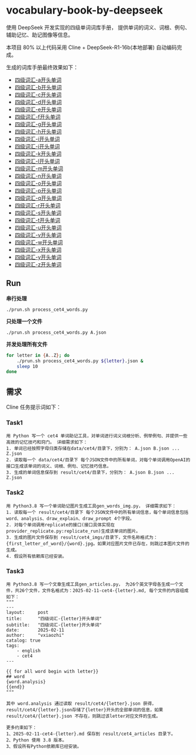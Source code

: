 # vocabulary-book-by-deepseek

使用 DeepSeek 开发实现的四级单词词库手册， 提供单词的词义、词根、例句、辅助记忆、助记图像等信息。

本项目 80% 以上代码采用 Cline + DeepSeek-R1-16b(本地部署) 自动编码完成。

生成的词库手册最终效果如下：

- [四级词汇-a开头单词](/2025/02/11/cet4-a/)
- [四级词汇-b开头单词](/2025/02/11/cet4-b/)
- [四级词汇-c开头单词](/2025/02/11/cet4-c/)
- [四级词汇-d开头单词](/2025/02/11/cet4-d/)
- [四级词汇-e开头单词](/2025/02/11/cet4-e/)
- [四级词汇-f开头单词](/2025/02/11/cet4-f/)
- [四级词汇-g开头单词](/2025/02/11/cet4-g/)
- [四级词汇-h开头单词](/2025/02/11/cet4-h/)
- [四级词汇-i开头单词](/2025/02/11/cet4-i/)
- [四级词汇-j开头单词](/2025/02/11/cet4-j/)
- [四级词汇-k开头单词](/2025/02/11/cet4-k/)
- [四级词汇-l开头单词](/2025/02/11/cet4-l/)
- [四级词汇-m开头单词](/2025/02/11/cet4-m/)
- [四级词汇-n开头单词](/2025/02/11/cet4-n/)
- [四级词汇-o开头单词](/2025/02/11/cet4-o/)
- [四级词汇-p开头单词](/2025/02/11/cet4-p/)
- [四级词汇-q开头单词](/2025/02/11/cet4-q/)
- [四级词汇-r开头单词](/2025/02/11/cet4-r/)
- [四级词汇-s开头单词](/2025/02/11/cet4-s/)
- [四级词汇-t开头单词](/2025/02/11/cet4-t/)
- [四级词汇-u开头单词](/2025/02/11/cet4-u/)
- [四级词汇-v开头单词](/2025/02/11/cet4-v/)
- [四级词汇-w开头单词](/2025/02/11/cet4-w/)
- [四级词汇-x开头单词](/2025/02/11/cet4-x/)
- [四级词汇-y开头单词](/2025/02/11/cet4-y/)
- [四级词汇-z开头单词](/2025/02/11/cet4-z/)

## Run

**串行处理**
```
./prun.sh process_cet4_words.py
```

**只处理一个文件**
```
./prun.sh process_cet4_words.py A.json
```

**并发处理所有文件**

```bash
for letter in {A..Z}; do 
    ./prun.sh process_cet4_words.py ${letter}.json &
    sleep 10
done
```

## 需求

Cline 任务提示词如下：

### Task1

```
用 Python 写一个 cet4 单词助记工具，对单词进行词义词根分析、例举例句、并提供一些高效的记忆技巧和窍门。 详细需求如下：
1. 单词已经按照字母归类存储在data/cet4/目录下，分别为： A.json B.json ... Z.json
2. 读取每一个 data/cet4/目录下 每个JSON文件中的所有单词，对每个单词调用OpenAI的接口生成该单词的词义、词根、例句、记忆技巧信息。
3. 生成的单词信息保存到 result/cet4/目录下，分别为： A.json B.json ... Z.json
```

### Task2

```
用 Python3.8 写一个单词助记图片生成工具gen_words_img.py， 详细需求如下：
1. 读取每一个 result/cet4/目录下 每个JSON文件中的所有单词信息，每个单词信息包括word、analysis、draw_explain、draw_prompt 4个字段。
2. 对每个单词调用replicate的接口(接口具体实现在provider_replicate.py:replicate_run)生成该单词的图片。
3. 生成的图片文件保存到 result/cet4_imgs/目录下，文件名称格式为：{first_letter_of_word}/{word}.jpg。如果对应图片文件已存在，则跳过本图片文件的生成。
4. 假设所有依赖库已经安装。
```

### Task3

```
用 Python3.8 写一个文章生成工具gen_articles.py， 为26个英文字母各生成一个文件，共26个文件，文件名格式为：2025-02-11-cet4-{letter}.md, 每个文件的内容组成如下：
"""
---
layout:     post
title:      "四级词汇-{letter}开头单词"
subtitle:   "四级词汇-{letter}开头单词"
date:       2025-02-11
author:     "vxiaozhi"
catalog: true
tags:
    - english
    - cet4
---

{{ for all word begin with letter}}
## word
{word.analysis}
{{end}}
"""

其中 word.analysis 通过读取 result/cet4/{letter}.json 获得，result/cet4/{letter}.json存储了{letter}开头的全部单词的信息，如果result/cet4/{letter}.json 不存在，则跳过该letter对应文件的生成。

更多约束如下：
1、2025-02-11-cet4-{letter}.md 保存到 result/cet4_articles 目录下。
2、Python 使用 3.8 版本。
3、假设所有Python依赖库已经安装。
```

